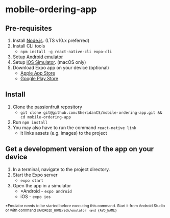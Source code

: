 # mobile-ordering-app
## Pre-requisites

1. Install [Node.js](https://nodejs.org/en/). (LTS v10.x preferred)
2. Install CLI tools
    * `npm install -g react-native-cli expo-cli`
3. Setup [Android emulator](https://docs.expo.io/versions/latest/workflow/android-studio-emulator.html)
4. Setup [iOS Simulator](https://docs.expo.io/versions/latest/introduction/installation.html#ios-simulator-2920). (macOS only)
5. Download Expo app on your device (optional)
    * [Apple App Store](https://itunes.com/apps/exponent)
    * [Google Play Store](https://play.google.com/store/apps/details?id=host.exp.exponent)

## Install

1. Clone the passionfruit repository
    * `git clone git@github.com:SheridanCS/mobile-ordering-app.git && cd mobile-ordering-app`
2. Run `npm install`
3. You may also have to run the command `react-native link`
    * it links assets (e.g. images) to the project

## Get a development version of the app on your device
1. In a terminal, navigate to the project directory.
2. Start the Expo server
    * `expo start`
3. Open the app in a simulator
    * *Android - `expo android`
    * iOS - `expo ios`

<sub>*Emulator needs to be started before executing this command. Start it from Android Studio or with command `$ANDROID_HOME/sdk/emulator -avd {AVD_NAME}`</sub>
